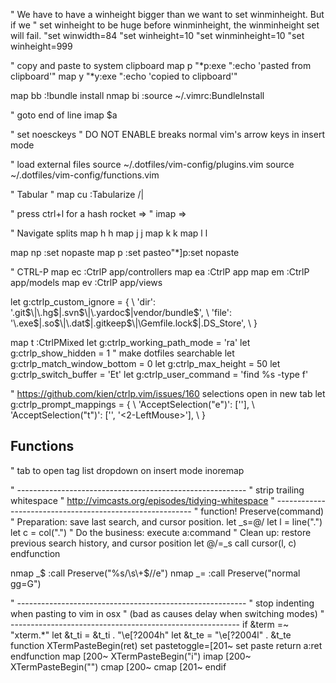 " We have to have a winheight bigger than we want to set winminheight. But if we
" set winheight to be huge before winminheight, the winminheight set will fail.
"set winwidth=84
"set winheight=10
"set winminheight=10
"set winheight=999


" copy and paste to system clipboard
map <leader>p "*p<CR>:exe ":echo 'pasted from clipboard'"<CR>
map <leader>y "*y<CR>:exe ":echo 'copied to clipboard'"<CR>


map <leader>bb :!bundle install<cr>
nmap <leader>bi :source ~/.vimrc<cr>:BundleInstall<cr>

" goto end of line
imap <C-l> <esc>$a

" set noesckeys " DO NOT ENABLE breaks normal vim's arrow keys in insert mode

" load external files
source ~/.dotfiles/vim-config/plugins.vim
source ~/.dotfiles/vim-config/functions.vim

" Tabular
" map <Leader>cu :Tabularize /\|<CR>

" press ctrl+l for a hash rocket =>
" imap <C-l> <Space>=><Space>

" Navigate splits
map <Leader>h <C-W>h
map <Leader>j <C-W>j
map <Leader>k <C-W>k
map <Leader>l <C-W>l

map <Leader>np :set nopaste<CR>
map <Leader>p :set paste<CR>o<esc>"*]p:set nopaste<cr>

" CTRL-P
map <leader>ec :CtrlP app/controllers<cr>
map <leader>ea :CtrlP app<cr>
map <leader>em :CtrlP app/models<cr>
map <leader>ev :CtrlP app/views<cr>

let g:ctrlp_custom_ignore = {
  \ 'dir':  '\.git$\|\.hg$\|\.svn$\|\.yardoc$|vendor\/bundle$',
  \ 'file': '\.exe$\|\.so$\|\.dat$\|\.gitkeep$\|\Gemfile.lock$\|.DS_Store',
  \ }

map <leader>t :CtrlPMixed<ENTER>
let g:ctrlp_working_path_mode = 'ra'
let g:ctrlp_show_hidden = 1 " make dotfiles searchable
let g:ctrlp_match_window_bottom = 0
let g:ctrlp_max_height = 50
let g:ctrlp_switch_buffer = 'Et'
let g:ctrlp_user_command = 'find %s -type f'

" https://github.com/kien/ctrlp.vim/issues/160 selections open in new tab
let g:ctrlp_prompt_mappings = {
  \ 'AcceptSelection("e")': ['<c-t>'],
  \ 'AcceptSelection("t")': ['<cr>', '<2-LeftMouse>'],
  \ }


## Functions

" tab to open tag list dropdown on insert mode
inoremap <Tab> <C-P>

" ---------------------------------------------------------
" strip trailing whitespace
" http://vimcasts.org/episodes/tidying-whitespace
" ---------------------------------------------------------
" function! Preserve(command)
  " Preparation: save last search, and cursor position.
  let _s=@/
  let l = line(".")
  let c = col(".")
  " Do the business:
  execute a:command
  " Clean up: restore previous search history, and cursor position
  let @/=_s
  call cursor(l, c)
endfunction

nmap _$ :call Preserve("%s/\\s\\+$//e")<CR>
nmap _= :call Preserve("normal gg=G")<CR>


" ---------------------------------------------------------
" stop indenting when pasting to vim in osx
" (bad as causes delay when switching modes)
" ---------------------------------------------------------
if &term =~ "xterm.*"
    let &t_ti = &t_ti . "\e[?2004h"
    let &t_te = "\e[?2004l" . &t_te
    function XTermPasteBegin(ret)
        set pastetoggle=<Esc>[201~
        set paste
        return a:ret
    endfunction
    map <expr> <Esc>[200~ XTermPasteBegin("i")
    imap <expr> <Esc>[200~ XTermPasteBegin("")
    cmap <Esc>[200~ <nop>
    cmap <Esc>[201~ <nop>
endif
